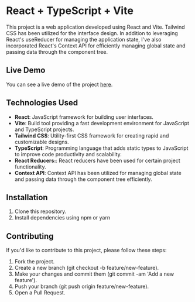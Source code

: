 # React + TypeScript + Vite

This project is a web application developed using React and Vite. Tailwind CSS has been utilized for the interface design. In addition to leveraging React's useReducer for managing the application state, I've also incorporated React's Context API for efficiently managing global state and passing data through the component tree.

## Live Demo

You can see a live demo of the project [here](https://6613c8b62f17ff8837c01960--magenta-crostata-5288d4.netlify.app/).

## Technologies Used

- **React**: JavaScript framework for building user interfaces.
- **Vite**: Build tool providing a fast development environment for JavaScript and TypeScript projects.
- **Tailwind CSS**: Utility-first CSS framework for creating rapid and customizable designs.
- **TypeScript**: Programming language that adds static types to JavaScript to improve code productivity and scalability.
- **React Reducers:**: React reducers have been used for certain project functionality.
- **Context API**: Context API has been utilized for managing global state and passing data through the component tree efficiently.

## Installation

1. Clone this repository.
2. Install dependencies using npm or yarn

## Contributing
If you'd like to contribute to this project, please follow these steps:

1. Fork the project.
2. Create a new branch (git checkout -b feature/new-feature).
3. Make your changes and commit them (git commit -am 'Add a new feature').
4. Push your branch (git push origin feature/new-feature).
5. Open a Pull Request.